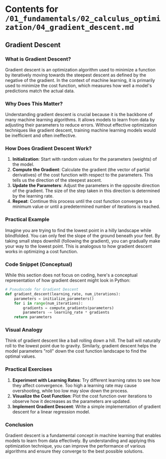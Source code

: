 # Contents for `/01_fundamentals/02_calculus_optimization/04_gradient_descent.md`

## Gradient Descent

### What is Gradient Descent?

Gradient descent is an optimization algorithm used to minimize a function by iteratively moving towards the steepest descent as defined by the negative of the gradient. In the context of machine learning, it is primarily used to minimize the cost function, which measures how well a model's predictions match the actual data.

### Why Does This Matter?

Understanding gradient descent is crucial because it is the backbone of many machine learning algorithms. It allows models to learn from data by adjusting their parameters to reduce errors. Without effective optimization techniques like gradient descent, training machine learning models would be inefficient and often ineffective.

### How Does Gradient Descent Work?

1. **Initialization**: Start with random values for the parameters (weights) of the model.
2. **Compute the Gradient**: Calculate the gradient (the vector of partial derivatives) of the cost function with respect to the parameters. This tells us the direction of the steepest ascent.
3. **Update the Parameters**: Adjust the parameters in the opposite direction of the gradient. The size of the step taken in this direction is determined by the learning rate.
4. **Repeat**: Continue this process until the cost function converges to a minimum value or until a predetermined number of iterations is reached.

### Practical Example

Imagine you are trying to find the lowest point in a hilly landscape while blindfolded. You can only feel the slope of the ground beneath your feet. By taking small steps downhill (following the gradient), you can gradually make your way to the lowest point. This is analogous to how gradient descent works in optimizing a cost function.

### Code Snippet (Conceptual)

While this section does not focus on coding, here's a conceptual representation of how gradient descent might look in Python:

```python
# Pseudocode for Gradient Descent
def gradient_descent(learning_rate, num_iterations):
    parameters = initialize_parameters()
    for i in range(num_iterations):
        gradients = compute_gradients(parameters)
        parameters -= learning_rate * gradients
    return parameters
```

### Visual Analogy

Think of gradient descent like a ball rolling down a hill. The ball will naturally roll to the lowest point due to gravity. Similarly, gradient descent helps the model parameters "roll" down the cost function landscape to find the optimal values.

### Practical Exercises

1. **Experiment with Learning Rates**: Try different learning rates to see how they affect convergence. Too high a learning rate may cause overshooting, while too low may slow down the process.
2. **Visualize the Cost Function**: Plot the cost function over iterations to observe how it decreases as the parameters are updated.
3. **Implement Gradient Descent**: Write a simple implementation of gradient descent for a linear regression model.

### Conclusion

Gradient descent is a fundamental concept in machine learning that enables models to learn from data effectively. By understanding and applying this optimization technique, you can improve the performance of various algorithms and ensure they converge to the best possible solutions.